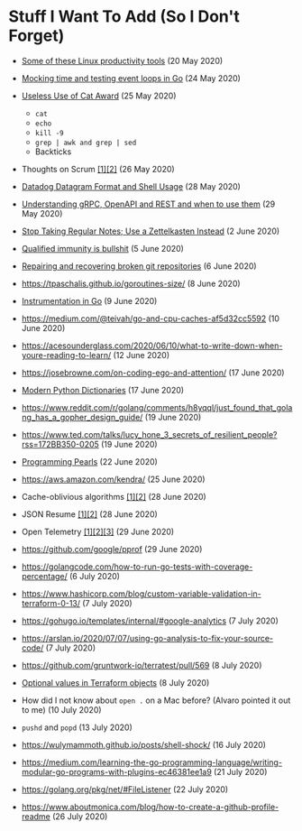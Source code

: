 # Stuff I Want To Add (So I Don't Forget)

* [Some of these Linux productivity tools](https://www.usenix.org/sites/default/files/conference/protected-files/lisa19_maheshwari.pdf) (20 May 2020)

* [Mocking time and testing event loops in Go](https://dmitryfrank.com/articles/mocking_time_in_go) (24 May 2020)
  
* [Useless Use of Cat Award](http://porkmail.org/era/unix/award.html) (25 May 2020)
  * `cat`
  * `echo`
  * `kill -9`
  * `grep | awk and grep | sed`
  * Backticks

* Thoughts on Scrum [[1]](https://softwareengineering.stackexchange.com/questions/410482/how-do-i-prevent-scrum-from-turning-great-developers-into-average-developers)[[2]](https://iism.org/article/agile-scrum-is-not-working-51) (26 May 2020)

* [Datadog Datagram Format and Shell Usage](https://docs.datadoghq.com/developers/dogstatsd/datagram_shell/?tab=metrics#send-metrics-and-events-using-dogstatsd-and-the-shell) (28 May 2020)

* [Understanding gRPC, OpenAPI and REST and when to use them](https://cloud.google.com/blog/products/api-management/understanding-grpc-openapi-and-rest-and-when-to-use-them) (29 May 2020)

* [Stop Taking Regular Notes; Use a Zettelkasten Instead](https://eugeneyan.com/2020/04/05/note-taking-zettelkasten/) (2 June 2020)

* [Qualified immunity is bullshit](https://theappeal.org/qualified-immunity-explained/) (5 June 2020)

* [Repairing and recovering broken git repositories](https://git.seveas.net/repairing-and-recovering-broken-git-repositories.html) (6 June 2020)

* https://tpaschalis.github.io/goroutines-size/ (8 June 2020)

* [Instrumentation in Go](https://gbws.io/articles/instrumentation-in-go/) (9 June 2020)

* https://medium.com/@teivah/go-and-cpu-caches-af5d32cc5592 (10 June 2020)

* https://acesounderglass.com/2020/06/10/what-to-write-down-when-youre-reading-to-learn/ (12 June 2020)

* https://josebrowne.com/on-coding-ego-and-attention/ (17 June 2020)

* [Modern Python Dictionaries](hgttps://www.youtube.com/watch?v=npw4s1QTmPg) (17 June 2020)

* https://www.reddit.com/r/golang/comments/h8yqql/just_found_that_golang_has_a_gopher_design_guide/ (19 June 2020)

* https://www.ted.com/talks/lucy_hone_3_secrets_of_resilient_people?rss=172BB350-0205 (19 June 2020)

* [Programming Pearls](http://www.bowdoin.edu/~ltoma/teaching/cs340/spring05/coursestuff/Bentley_BumperSticker.pdf) (22 June 2020)

* https://aws.amazon.com/kendra/ (25 June 2020)

* Cache-oblivious algorithms [[1]](https://en.m.wikipedia.org/wiki/Cache-oblivious_algorithm)[[2]](https://jiahai-feng.github.io/posts/cache-oblivious-algorithms/) (28 June 2020)

* JSON Resume [[1]](https://jsonresume.org)[[2]](https://github.com/jsonresume) (28 June 2020)

* Open Telemetry [[1]](https://opentelemetry.io/)[[2]](https://github.com/open-telemetry/opentelemetry-go/blob/master/README.md)[[3]](https://docs.google.com/presentation/d/1nVhLIyqn_SiDo78jFHxnMdxYlnT0b7tYOHz3Pu4gzVQ/edit?usp=sharing) (29 June 2020)

* https://github.com/google/pprof (29 June 2020)

* https://golangcode.com/how-to-run-go-tests-with-coverage-percentage/ (6 July 2020)

* https://www.hashicorp.com/blog/custom-variable-validation-in-terraform-0-13/ (7 July 2020)

* https://gohugo.io/templates/internal/#google-analytics (7 July 2020)

* https://arslan.io/2020/07/07/using-go-analysis-to-fix-your-source-code/ (7 July 2020)

* https://github.com/gruntwork-io/terratest/pull/569 (8 July 2020)

* [Optional values in Terraform objects](https://www.terraform.io/docs/configuration/attr-as-blocks.html#arbitrary-expressions-with-argument-syntax) (8 July 2020)

* How did I not know about `open .` on a Mac before? (Alvaro pointed it out to me) (10 July 2020)

* `pushd` and `popd` (13 July 2020)

* https://wulymammoth.github.io/posts/shell-shock/ (16 July 2020)

* https://medium.com/learning-the-go-programming-language/writing-modular-go-programs-with-plugins-ec46381ee1a9 (21 July 2020)

* https://golang.org/pkg/net/#FileListener (22 July 2020)

* https://www.aboutmonica.com/blog/how-to-create-a-github-profile-readme (26 July 2020)
